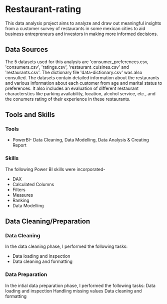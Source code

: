 # Restaurant-rating
This data analysis project aims to analyze and draw out meaningful insights from a customer survey of restaurants in some mexican cities to aid business entrepreneurs and investors in making more informed decisions.

## Data Sources

The 5 datasets used for this analysis are 'consumer_preferences.csv, 'consumers.csv', 'ratings.csv', 'restaurant_cuisines.csv' and 'restaurants.csv'. The dictionary file 'data-dictionary.csv' was also consulted. The datasets contain detailed information about the restaurants and various information about each customer from age and marital status to preferences. It also includes an evaluation of different restaurant characterstics like parking availability, location, alcohol service, etc., and the conumers rating of their experience in these restaurants.

## Tools and Skills
### Tools
- PowerBI- Data Cleaning, Data Modelling, Data Analysis & Creating Report

### Skills
The following Power BI skills were incorporated-
- DAX
- Calculated Columns
- Filters
- Measures
- Ranking
- Data Modelling

  
## Data Cleaning/Preparation
### Data Cleaning

In the data cleaning phase, I performed the following tasks:
- Data loading and inspection
- Data cleaning and formatting

### Data Preparation

In the intial data preparation phase, I performed the following tasks:
Data loading and inspection
Handling missing values
Data cleaning and formatting

